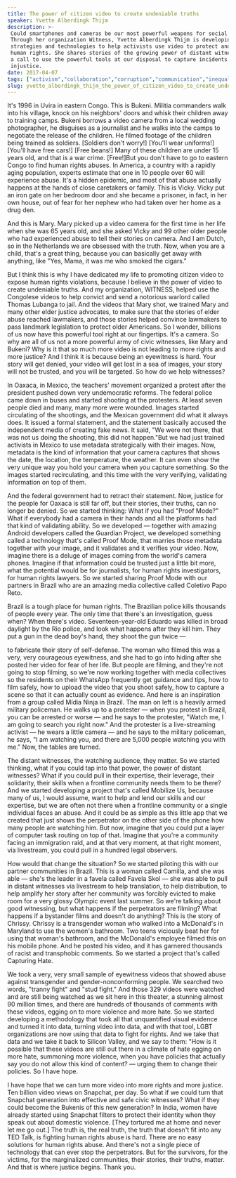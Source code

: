 ```yaml
---
title: The power of citizen video to create undeniable truths
speaker: Yvette Alberdingk Thijm
description: >-
 Could smartphones and cameras be our most powerful weapons for social justice?
 Through her organization Witness, Yvette Alberdingk Thijm is developing
 strategies and technologies to help activists use video to protect and defend
 human rights. She shares stories of the growing power of distant witnesses -- and
 a call to use the powerful tools at our disposal to capture incidents of
 injustice.
date: 2017-04-07
tags: ["activism","collaboration","corruption","communication","inequality","online-video","film","society","tedx","social-change"]
slug: yvette_alberdingk_thijm_the_power_of_citizen_video_to_create_undeniable_truths
---
```


It's 1996 in Uvira in eastern Congo. This is Bukeni. Militia commanders walk into his
village, knock on his neighbors' doors and whisk their children away to training camps.
Bukeni borrows a video camera from a local wedding photographer, he disguises as a
journalist and he walks into the camps to negotiate the release of the children. He filmed
footage of the children being trained as soldiers. [Soldiers don't worry!] [You'll wear
uniforms!] [You'll have free cars!] [Free beans!] Many of these children are under 15
years old, and that is a war crime. [Free!]But you don't have to go to eastern Congo to
find human rights abuses. In America, a country with a rapidly aging population, experts
estimate that one in 10 people over 60 will experience abuse. It's a hidden epidemic, and
most of that abuse actually happens at the hands of close caretakers or family. This is
Vicky. Vicky put an iron gate on her bedroom door and she became a prisoner, in fact, in
her own house, out of fear for her nephew who had taken over her home as a drug
den.

And this is Mary. Mary picked up a video camera for the first time in her life when she
was 65 years old, and she asked Vicky and 99 other older people who had experienced abuse
to tell their stories on camera. And I am Dutch, so in the Netherlands we are obsessed with
the truth. Now, when you are a child, that's a great thing, because you can basically get
away with anything, like "Yes, Mama, it was me who smoked the cigars."

But I think this is why I have dedicated my life to promoting citizen video to expose
human rights violations, because I believe in the power of video to create undeniable
truths. And my organization, WITNESS, helped use the Congolese videos to help convict and
send a notorious warlord called Thomas Lubanga to jail. And the videos that Mary shot, we
trained Mary and many other elder justice advocates, to make sure that the stories of
elder abuse reached lawmakers, and those stories helped convince lawmakers to pass
landmark legislation to protect older Americans. So I wonder, billions of us now have this
powerful tool right at our fingertips. It's a camera. So why are all of us not a more
powerful army of civic witnesses, like Mary and Bukeni? Why is it that so much more video
is not leading to more rights and more justice? And I think it is because being an
eyewitness is hard. Your story will get denied, your video will get lost in a sea of
images, your story will not be trusted, and you will be targeted. So how do we help
witnesses?

In Oaxaca, in Mexico, the teachers' movement organized a protest after the president
pushed down very undemocratic reforms. The federal police came down in buses and started
shooting at the protesters. At least seven people died and many, many more were wounded.
Images started circulating of the shootings, and the Mexican government did what it always
does. It issued a formal statement, and the statement basically accused the independent
media of creating fake news. It said, "We were not there, that was not us doing the
shooting, this did not happen."But we had just trained activists in Mexico to use metadata
strategically with their images. Now, metadata is the kind of information that your camera
captures that shows the date, the location, the temperature, the weather. It can even show
the very unique way you hold your camera when you capture something. So the images started
recirculating, and this time with the very verifying, validating information on top of
them.

And the federal government had to retract their statement. Now, justice for the people for
Oaxaca is still far off, but their stories, their truths, can no longer be denied. So we
started thinking: What if you had "Proof Mode?" What if everybody had a camera in their
hands and all the platforms had that kind of validating ability. So we developed —
together with amazing Android developers called the Guardian Project, we developed
something called a technology that's called Proof Mode, that marries those metadata
together with your image, and it validates and it verifies your video. Now, imagine there
is a deluge of images coming from the world's camera phones. Imagine if that information
could be trusted just a little bit more, what the potential would be for journalists, for
human rights investigators, for human rights lawyers. So we started sharing Proof Mode with
our partners in Brazil who are an amazing media collective called Coletivo Papo
Reto.

Brazil is a tough place for human rights. The Brazilian police kills thousands of people
every year. The only time that there's an investigation, guess when? When there's video.
Seventeen-year-old Eduardo was killed in broad daylight by the Rio police, and look what
happens after they kill him. They put a gun in the dead boy's hand, they shoot the gun
twice —

to fabricate their story of self-defense. The woman who filmed this was a very, very
courageous eyewitness, and she had to go into hiding after she posted her video for fear
of her life. But people are filming, and they're not going to stop filming, so we're now
working together with media collectives so the residents on their WhatsApp frequently get
guidance and tips, how to film safely, how to upload the video that you shoot safely, how
to capture a scene so that it can actually count as evidence. And here is an inspiration
from a group called Mídia Ninja in Brazil. The man on left is a heavily armed military
policeman. He walks up to a protester — when you protest in Brazil, you can be arrested or
worse — and he says to the protester, "Watch me, I am going to search you right now." And
the protester is a live-streaming activist — he wears a little camera — and he says to the
military policeman, he says, "I am watching you, and there are 5,000 people watching you
with me." Now, the tables are turned.

The distant witnesses, the watching audience, they matter. So we started thinking, what if
you could tap into that power, the power of distant witnesses? What if you could pull in
their expertise, their leverage, their solidarity, their skills when a frontline community
needs them to be there? And we started developing a project that's called Mobilize Us,
because many of us, I would assume, want to help and lend our skills and our expertise,
but we are often not there when a frontline community or a single individual faces an
abuse. And it could be as simple as this little app that we created that just shows the
perpetrator on the other side of the phone how many people are watching him. But now,
imagine that you could put a layer of computer task routing on top of that. Imagine that
you're a community facing an immigration raid, and at that very moment, at that right
moment, via livestream, you could pull in a hundred legal observers.

How would that change the situation? So we started piloting this with our partner
communities in Brazil. This is a woman called Camilla, and she was able — she's the leader
in a favela called Favela Skol — she was able to pull in distant witnesses via livestream
to help translation, to help distribution, to help amplify her story after her community
was forcibly evicted to make room for a very glossy Olympic event last summer. So we're
talking about good witnessing, but what happens if the perpetrators are filming? What
happens if a bystander films and doesn't do anything? This is the story of Chrissy.
Chrissy is a transgender woman who walked into a McDonald's in Maryland to use the women's
bathroom. Two teens viciously beat her for using that woman's bathroom, and the McDonald's
employee filmed this on his mobile phone. And he posted his video, and it has garnered
thousands of racist and transphobic comments. So we started a project that's called
Capturing Hate.

We took a very, very small sample of eyewitness videos that showed abuse against
transgender and gender-nonconforming people. We searched two words, "tranny fight" and
"stud fight." And those 329 videos were watched and are still being watched as we sit here
in this theater, a stunning almost 90 million times, and there are hundreds of thousands
of comments with these videos, egging on to more violence and more hate. So we started
developing a methodology that took all that unquantified visual evidence and turned it
into data, turning video into data, and with that tool, LGBT organizations are now using
that data to fight for rights. And we take that data and we take it back to Silicon
Valley, and we say to them: "How is it possible that these videos are still out there in a
climate of hate egging on more hate, summoning more violence, when you have policies that
actually say you do not allow this kind of content? — urging them to change their
policies. So I have hope.

I have hope that we can turn more video into more rights and more justice. Ten billion
video views on Snapchat, per day. So what if we could turn that Snapchat generation into
effective and safe civic witnesses? What if they could become the Bukenis of this new
generation? In India, women have already started using Snapchat filters to protect their
identity when they speak out about domestic violence. [They tortured me at home and never
let me go out.] The truth is, the real truth, the truth that doesn't fit into any TED
Talk, is fighting human rights abuse is hard. There are no easy solutions for human rights
abuse. And there's not a single piece of technology that can ever stop the perpetrators.
But for the survivors, for the victims, for the marginalized communities, their stories,
their truths, matter. And that is where justice begins. Thank you.

<!--
ad_duration=3.33
comment_count=12
event="TEDxSkoll"
external_start_time=0
has_talk_citation=0
intro_duration=11.82
is_subtitle_required="False"
is_talk_featured="True"
language="en"
language_swap="False"
native_language="en"
number_of_related_talks=6
number_of_speakers=1
number_of_subtitled_videos=15
number_of_tags=10
number_of_talk_download_languages=15
number_of_talk_more_resources=0
number_of_talk_recommendations=1
number_of_talks_take_actions=3
post_ad_duration=0.83
published_timestamp="2017-12-19 20:53:46"
recording_date="2017-04-07"
speaker_description="Human rights activist"
speaker_is_published=1
speaker_name="Yvette Alberdingk Thijm"
talk_more_resources=[]
talk_name="The power of citizen video to create undeniable truths"
talk_recommendations_blurb="Check out these resources, curated by Yvette Alberdingk Thijm"
talks_tags=["activism","collaboration","corruption","communication","inequality","online-video","film","society","tedx","social-change"]
url_audio="https://download.ted.com/talks/YvetteAlberdingkThijm_2017X.mp3?apikey=acme-roadrunner"
url_photo_speaker="https://pe.tedcdn.com/images/ted/71ed56d61d2ae398492ff2673f04d2ae5b2a0d03_254x191.jpg"
url_photo_talk="https://s3.amazonaws.com/talkstar-photos/uploads/d028b604-0f01-422d-a949-cf846d67afae/YvetteAlberdingkThijm_2017X-embed.jpg"
url_webpage="https://www.ted.com/talks/yvette_alberdingk_thijm_the_power_of_citizen_video_to_create_undeniable_truths"
video_type_name="TEDx Talk"
-->